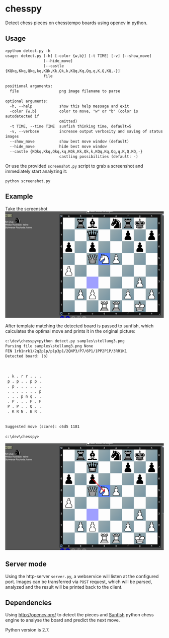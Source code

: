 # chesspy
Detect chess pieces on chesstempo boards using opencv in python.

## Usage
```
>python detect.py -h
usage: detect.py [-h] [-color {w,b}] [-t TIME] [-v] [--show_move]
                 [--hide_move]
                 [--castle {KQkq,Kkq,Qkq,kq,KQk,Kk,Qk,k,KQq,Kq,Qq,q,K,Q,KQ,-}]
                 file

positional arguments:
  file                  png image filename to parse

optional arguments:
  -h, --help            show this help message and exit
  -color {w,b}          color to move, "w" or "b" (color is autodetected if
                        omitted)
  -t TIME, --time TIME  sunfish thinking time, default=5
  -v, --verbose         increase output verbosity and saving of status images
  --show_move           show best move window (default)
  --hide_move           hide best move window
  --castle {KQkq,Kkq,Qkq,kq,KQk,Kk,Qk,k,KQq,Kq,Qq,q,K,Q,KQ,-}
                        castling possibilities (default: -)

```

Or use the provided `screenshot.py` script to grab a screenshot and immediately start analyzing it:
```
python screenshot.py
```

## Example
Take the screenshot ![Example screenshot](/samples/stellung3.png?raw=true "Example Screenshot")

After template matching the detected board is passed to sunfish, which calculates the optimal move and prints it in the original picture:
```
c:\dev\chesspy>python detect.py samples\stellung3.png
Parsing file samples\stellung3.png None
FEN 1rb1nrk1/2q2p1p/p1p3p1/2QNP3/P7/6P1/1PP2P1P/3RR1K1
Detected board: (b)



 . k . r r . . .
 p . p . . p p .
 . p . . . . . .
 . . . . . . . p
 . . . p n q . .
 . P . . . P . P
 P . P . . Q . .
 . K R N . B R .


Suggested move (score): c6d5 1181

c:\dev\chesspy>
```
![Example screenshot](/screenshots/output.png?raw=true "Example Screenshot")

## Server mode
Using the http-server `server.py`, a webservice will listen at the configured port. Images can be transferred via `POST` request, which will be parsed, analyzed and the result will be printed back to the client.

## Dependencies

Using http://opencv.org/ to detect the pieces and [Sunfish](https://github.com/thomasahle/sunfish) python chess engine to analyse the board and predict the next move.

Python version is 2.7.
